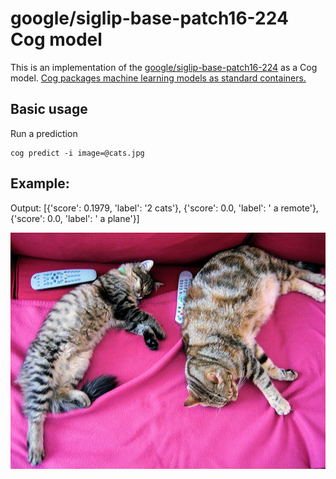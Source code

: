 # google/siglip-base-patch16-224 Cog model

This is an implementation of the [google/siglip-base-patch16-224](https://huggingface.co/google/siglip-base-patch16-224) as a Cog model. [Cog packages machine learning models as standard containers.](https://github.com/replicate/cog)

## Basic usage

Run a prediction

    cog predict -i image=@cats.jpg

## Example:

Output: [{'score': 0.1979, 'label': '2 cats'}, {'score': 0.0, 'label': ' a remote'}, {'score': 0.0, 'label': ' a plane'}]

![input image](cats.jpg)
